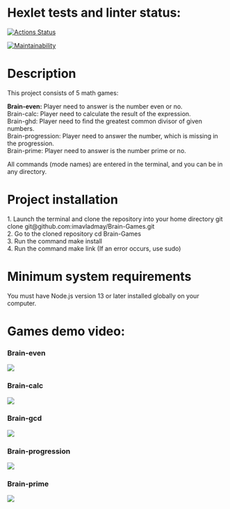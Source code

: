 <h1 >Hexlet tests and linter status:</h1>

[![Actions Status](https://github.com/Aleksey-Belov/frontend-project-44/workflows/hexlet-check/badge.svg)](https://github.com/Aleksey-Belov/frontend-project-44/actions)

[![Maintainability](https://api.codeclimate.com/v1/badges/a7b50dc3dbdf41ff1021/maintainability)](https://codeclimate.com/github/Aleksey-Belov/frontend-project-44/maintainability)

<h1>Description</h1>
This project consists of 5 math games:<br>

<b>Brain-even:</b> Player need to answer is the number even or no.<br>
Brain-calc: Player need to calculate the result of the expression.<br>
Brain-ghd: Player need to find the greatest common divisor of given numbers.<br>
Brain-progression: Player need to answer the number, which is missing in the progression.<br>
Brain-prime: Player need to answer is the number prime or no.<br>

All commands (mode names) are entered in the terminal, and you can be in any directory.
<p>
  
<h1>Project installation</h1>
1. Launch the terminal and clone the repository into your home directory git clone git@github.com:imavladmay/Brain-Games.git<br>
2. Go to the cloned repository cd Brain-Games<br>
3. Run the command make install<br>
4. Run the command make link (If an error occurs, use sudo)<br>
<p>
  
<h1>Minimum system requirements</h1>
You must have Node.js version 13 or later installed globally on your computer.
<p>
  
<h1>Games demo video:</h1>

<h3>Brain-even</h3>
<a href="https://asciinema.org/a/p2N6ruMWMXdUe4EBJofnxhEzp" target="_blank"><img src="https://asciinema.org/a/p2N6ruMWMXdUe4EBJofnxhEzp.svg" /></a>


<h3>Brain-calc</h3>
<a href="https://asciinema.org/a/tYDe0rq98TGvBCqJTse65e0zv" target="_blank"><img src="https://asciinema.org/a/tYDe0rq98TGvBCqJTse65e0zv.svg" /></a>


<h3>Brain-gcd</h3>
<a href="https://asciinema.org/a/k4P8fcrySUC8NSi6iUKCc66kp" target="_blank"><img src="https://asciinema.org/a/k4P8fcrySUC8NSi6iUKCc66kp.svg" /></a>


<h3>Brain-progression</h3>
<a href="https://asciinema.org/a/WzNQslmmwHSZzsIJ9edejoZHh" target="_blank"><img src="https://asciinema.org/a/WzNQslmmwHSZzsIJ9edejoZHh.svg" /></a>


<h3>Brain-prime</h3>
<a href="https://asciinema.org/a/BA5AKwLGQmLVSlM24lQdbtIxj" target="_blank"><img src="https://asciinema.org/a/BA5AKwLGQmLVSlM24lQdbtIxj.svg" /></a>
